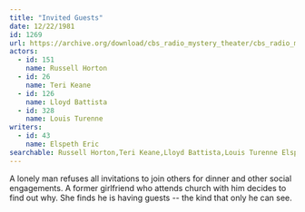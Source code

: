 ```yaml
---
title: "Invited Guests"
date: 12/22/1981
id: 1269
url: https://archive.org/download/cbs_radio_mystery_theater/cbs_radio_mystery_theater-1251-1300.zip/cbs_radio_mystery_theater-1251-1300%2Fcbsrmt_1269_invited_guests.mp3
actors:  
  - id: 151
    name: Russell Horton  
  - id: 26
    name: Teri Keane  
  - id: 126
    name: Lloyd Battista  
  - id: 328
    name: Louis Turenne
writers:  
  - id: 43
    name: Elspeth Eric
searchable: Russell Horton,Teri Keane,Lloyd Battista,Louis Turenne Elspeth Eric
---
```

A lonely man refuses all invitations to join others for dinner and other social engagements. A former girlfriend who attends church with him decides to find out why. She finds he is having guests -- the kind that only he can see.